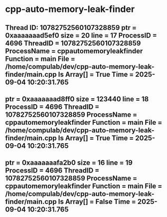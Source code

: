 # cpp-auto-memory-leak-finder

Thread ID: 10782752560107328859
ptr = 0xaaaaaaad5ef0
size = 20
line = 17
ProcessID = 4696
ThreadID = 10782752560107328859
ProcessName = cppautomemoryleakfinder
Function = main
File = /home/compulab/dev/cpp-auto-memory-leak-finder/main.cpp
Is Array[] = True
Time = 2025-09-04 10:20:31.765
--------------------------------------------------------------------------------
ptr = 0xaaaaaaad8ff0
size = 123440
line = 18
ProcessID = 4696
ThreadID = 10782752560107328859
ProcessName = cppautomemoryleakfinder
Function = main
File = /home/compulab/dev/cpp-auto-memory-leak-finder/main.cpp
Is Array[] = True
Time = 2025-09-04 10:20:31.765
--------------------------------------------------------------------------------
ptr = 0xaaaaaaafa2b0
size = 16
line = 19
ProcessID = 4696
ThreadID = 10782752560107328859
ProcessName = cppautomemoryleakfinder
Function = main
File = /home/compulab/dev/cpp-auto-memory-leak-finder/main.cpp
Is Array[] = False
Time = 2025-09-04 10:20:31.765
--------------------------------------------------------------------------------

